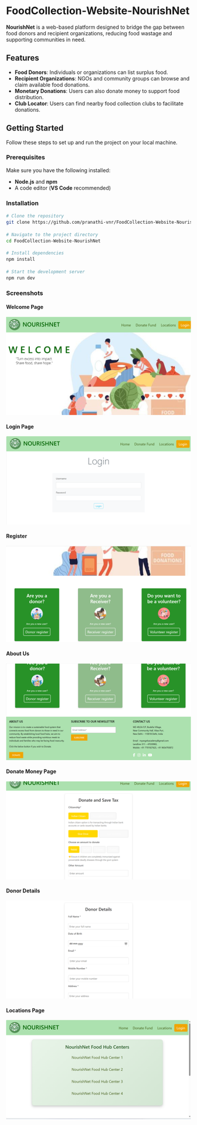 # FoodCollection-Website-NourishNet

**NourishNet** is a web-based platform designed to bridge the gap between food donors and recipient organizations, reducing food wastage and supporting communities in need.

## Features

- **Food Donors**: Individuals or organizations can list surplus food.
- **Recipient Organizations**: NGOs and community groups can browse and claim available food donations.
- **Monetary Donations**: Users can also donate money to support food distribution.
- **Club Locator**: Users can find nearby food collection clubs to facilitate donations.

## Getting Started

Follow these steps to set up and run the project on your local machine.

### Prerequisites

Make sure you have the following installed:

- **Node.js** and **npm**
- A code editor (**VS Code** recommended)

### Installation

```sh
# Clone the repository
git clone https://github.com/pranathi-vnr/FoodCollection-Website-NourishNet.git

# Navigate to the project directory
cd FoodCollection-Website-NourishNet

# Install dependencies
npm install

# Start the development server
npm run dev

```
### Screenshots



#### Welcome Page  
![Welcome](Screenshots/Welcome.png)


#### Login Page  
![Login](Screenshots/Login.png)


#### Register
![Register](Screenshots/register.png)


#### About Us
![About](Screenshots/About.png)


#### Donate Money Page  
![Donate Money](Screenshots/donatemoney.png)


#### Donor Details 
![Donor Details](Screenshots/donardetails.png)


#### Locations Page  
![Locations](Screenshots/locations.png)






